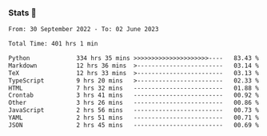 ### Stats 👋
<!--START_SECTION:waka-->

```txt
From: 30 September 2022 - To: 02 June 2023

Total Time: 401 hrs 1 min

Python             334 hrs 35 mins >>>>>>>>>>>>>>>>>>>>>----   83.43 %
Markdown           12 hrs 36 mins  >------------------------   03.14 %
TeX                12 hrs 33 mins  >------------------------   03.13 %
TypeScript         9 hrs 20 mins   >------------------------   02.33 %
HTML               7 hrs 32 mins   -------------------------   01.88 %
Crontab            3 hrs 41 mins   -------------------------   00.92 %
Other              3 hrs 26 mins   -------------------------   00.86 %
JavaScript         2 hrs 56 mins   -------------------------   00.73 %
YAML               2 hrs 51 mins   -------------------------   00.71 %
JSON               2 hrs 45 mins   -------------------------   00.69 %
```

<!--END_SECTION:waka-->

<!--
**buhaytza2005/buhaytza2005** is a ✨ _special_ ✨ repository because its `README.md` (this file) appears on your GitHub profile.

Here are some ideas to get you started:

- 🔭 I’m currently working on ...
- 🌱 I’m currently learning ...
- 👯 I’m looking to collaborate on ...
- 🤔 I’m looking for help with ...
- 💬 Ask me about ...
- 📫 How to reach me: ...
- 😄 Pronouns: ...
- ⚡ Fun fact: ...
-->


